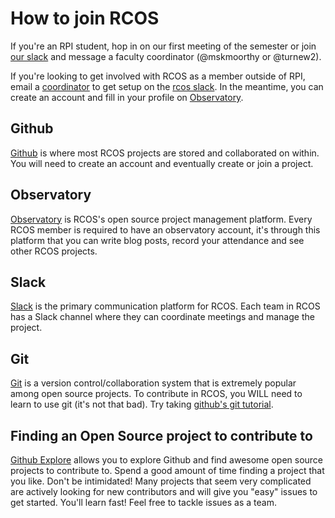 # How to join RCOS

If you're an RPI student, hop in on our first meeting of the semester or join [our slack](https://rcos.slack.com) and message a faculty coordinator (@mskmoorthy or @turnew2).

If you're looking to get involved with RCOS as a member outside of RPI, email a [coordinator](coordinators@rcos.io) to get setup on the [rcos slack](#slack). In the meantime, you can create an account and fill in your profile on [Observatory](#observatory).

<!-- RCOS is a group of RPI students who work on open source projects. Our members work on a variety of projects, which can be seen on the projects page. To see the presentation schedule look here. -->

<!-- Benefits of being an RCOS member -->
<!-- - The opportunity to help society by creating useful software. -->
<!-- - An excellent environment to share your skills with your peers and learn from them as well -->
<!-- - Great practice in the code review process, a very important skill for your software career! -->
<!-- - Practice giving and receiving feedback. Learning how to discuss technical and non-technical aspects of a project in a constructive fashion is a critical skill that employers look for! -->

<!-- Students can participate in RCOS for course credit or for a stipend. At the beginning of each semester, the Internal Advisory Board will review project proposals and decide which projects should receive financial support. -->

## Github

[Github](https://github.com/) is where most RCOS projects are stored and collaborated on within. You will need to create an account and eventually create or join a project.

## Observatory

[Observatory](https://rcos.io) is RCOS's open source project management platform. Every RCOS member is required to have an observatory account, it's through this platform that you can write blog posts, record your attendance and see other RCOS projects.

## Slack

[Slack](https://rcos.slack.com) is the primary communication platform for RCOS. Each team in RCOS has a Slack channel where they can coordinate meetings and manage the project.

## Git

[Git](https://git-scm.com/) is a version control/collaboration system that is extremely popular among open source projects. To contribute in RCOS, you WILL need to learn to use git (it's not that bad). Try taking [github's git tutorial](https://try.github.io/levels/1/challenges/1).

## Finding an Open Source project to contribute to

[Github Explore](https://github.com/explore) allows you to explore Github and find awesome open source projects to contribute to. Spend a good amount of time finding a project that you like. Don't be intimidated! Many projects that seem very complicated are actively looking for new contributors and will give you "easy" issues to get started. You'll learn fast! Feel free to tackle issues as a team.

<!-- ## Paperwork and forms -->
<!-- - URP forms, Course Credit Form, for Pay I9 form -->
<!-- - Send the project proposal to rcos group mailing list  <rcos-at-rensselaer@googlegroups.com> for feedback -->

<!-- http://www.rpi.edu/dept/cct/apps/undergrad/resources/PDFs/URP_Application_NoLines_FieldsV6Jan2016_TEST.pdf -->

